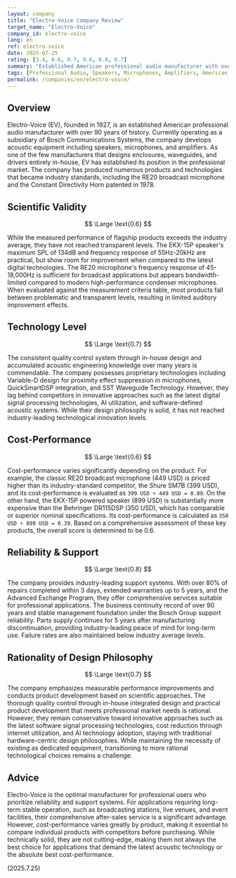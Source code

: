 ```yaml
---
layout: company
title: "Electro-Voice Company Review"
target_name: "Electro-Voice"
company_id: electro-voice
lang: en
ref: electro-voice
date: 2025-07-25
rating: [3.4, 0.6, 0.7, 0.6, 0.8, 0.7]
summary: "Established American professional audio manufacturer with over 90 years of history. Features reliable products through in-house design and a comprehensive support system, but cost-performance varies by product, and challenges are evident in adopting the latest technologies."
tags: [Professional Audio, Speakers, Microphones, Amplifiers, American, Established Manufacturer]
permalink: /companies/en/electro-voice/
---
```


## Overview

Electro-Voice (EV), founded in 1927, is an established American professional audio manufacturer with over 90 years of history. Currently operating as a subsidiary of Bosch Communications Systems, the company develops acoustic equipment including speakers, microphones, and amplifiers. As one of the few manufacturers that designs enclosures, waveguides, and drivers entirely in-house, EV has established its position in the professional market. The company has produced numerous products and technologies that became industry standards, including the RE20 broadcast microphone and the Constant Directivity Horn patented in 1978.

## Scientific Validity

$$ \Large \text{0.6} $$

While the measured performance of flagship products exceeds the industry average, they have not reached transparent levels. The EKX-15P speaker's maximum SPL of 134dB and frequency response of 55Hz-20kHz are practical, but show room for improvement when compared to the latest digital technologies. The RE20 microphone's frequency response of 45-18,000Hz is sufficient for broadcast applications but appears bandwidth-limited compared to modern high-performance condenser microphones. When evaluated against the measurement criteria table, most products fall between problematic and transparent levels, resulting in limited auditory improvement effects.

## Technology Level

$$ \Large \text{0.7} $$

The consistent quality control system through in-house design and accumulated acoustic engineering knowledge over many years is commendable. The company possesses proprietary technologies including Variable-D design for proximity effect suppression in microphones, QuickSmartDSP integration, and SST Waveguide Technology. However, they lag behind competitors in innovative approaches such as the latest digital signal processing technologies, AI utilization, and software-defined acoustic systems. While their design philosophy is solid, it has not reached industry-leading technological innovation levels.

## Cost-Performance

$$ \Large \text{0.6} $$

Cost-performance varies significantly depending on the product. For example, the classic RE20 broadcast microphone (449 USD) is priced higher than its industry-standard competitor, the Shure SM7B (399 USD), and its cost-performance is evaluated as `399 USD ÷ 449 USD = 0.89`. On the other hand, the EKX-15P powered speaker (899 USD) is substantially more expensive than the Behringer DR115DSP (350 USD), which has comparable or superior nominal specifications. Its cost-performance is calculated as `350 USD ÷ 899 USD = 0.39`. Based on a comprehensive assessment of these key products, the overall score is determined to be 0.6.

## Reliability & Support

$$ \Large \text{0.8} $$

The company provides industry-leading support systems. With over 80% of repairs completed within 3 days, extended warranties up to 5 years, and the Advanced Exchange Program, they offer comprehensive services suitable for professional applications. The business continuity record of over 90 years and stable management foundation under the Bosch Group support reliability. Parts supply continues for 5 years after manufacturing discontinuation, providing industry-leading peace of mind for long-term use. Failure rates are also maintained below industry average levels.

## Rationality of Design Philosophy

$$ \Large \text{0.7} $$

The company emphasizes measurable performance improvements and conducts product development based on scientific approaches. The thorough quality control through in-house integrated design and practical product development that meets professional market needs is rational. However, they remain conservative toward innovative approaches such as the latest software signal processing technologies, cost reduction through internet utilization, and AI technology adoption, staying with traditional hardware-centric design philosophies. While maintaining the necessity of existing as dedicated equipment, transitioning to more rational technological choices remains a challenge.

## Advice

Electro-Voice is the optimal manufacturer for professional users who prioritize reliability and support systems. For applications requiring long-term stable operation, such as broadcasting stations, live venues, and event facilities, their comprehensive after-sales service is a significant advantage. However, cost-performance varies greatly by product, making it essential to compare individual products with competitors before purchasing. While technically solid, they are not cutting-edge, making them not always the best choice for applications that demand the latest acoustic technology or the absolute best cost-performance.

(2025.7.25)
